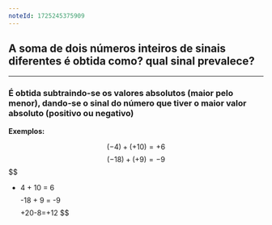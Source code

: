 ```yaml
---
noteId: 1725245375909
---
```



## A soma de dois números inteiros de sinais diferentes é obtida como? qual sinal prevalece?

---

### É obtida subtraindo-se os valores absolutos (maior pelo menor), dando-se o sinal do número que tiver o maior valor absoluto (positivo ou negativo)

**Exemplos:**

$$
(-4) + (+10) = +6
$$
$$
(-18) + (+9) = -9
$$
$$
- 4 + 10 = 6
$$
$$
-18 + 9 = -9
$$
$$
+20-8=+12
$$